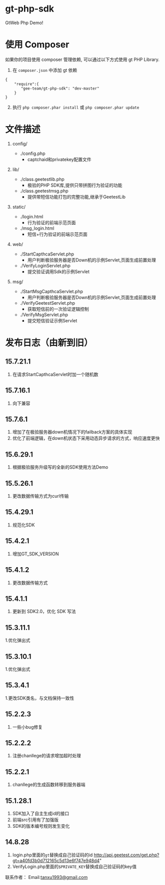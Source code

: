 gt-php-sdk
============

GtWeb Php Demo!

使用 Composer
=============

如果你的项目使用 composer 管理依赖, 可以通过以下方式使用 gt PHP Library.


1. 在 `composer.json` 中添加 gt 依赖

```
{
    "require":{
       "gee-team/gt-php-sdk": "dev-master"
    }
}
```
2. 执行 `php composer.phar install` 或 `php composer.phar update`

文件描述
===============================================
1. config/
    - ./config.php
        - captchaid和privatekey配置文件
2. lib/
    - ./class.geetestlib.php
        - 极验的PHP SDK库,提供只带拼图行为验证的功能
    - ./class.geetestmsg.php
        - 提供带短信功能打包的完整功能,继承于GeetestLib

3. static/
    - ./login.html
        - 行为验证的前端示范页面
    - ./msg_login.html
        - 短信+行为验证的前端示范页面

4. web/
    - ./StartCapthcaServlet.php
        - 用户判断极验服务器是否Down机的示例Servlet,页面生成前置处理
    - ./VerifyLoginServlet.php
        - 提交验证调用Sdk的示例Servlet

5. msg/
    - ./StartMsgCapthcaServlet.php
        - 用户判断极验服务器是否Down机的示例Servlet,页面生成前置处理
    - ./VerifyGeetestServlet.php
        - 获取短信前的一次验证逻辑控制
    - ./VerifyMsgServlet.php
        - 提交短信验证示例Servlet

发布日志（由新到旧）
======================
15.7.21.1
------------------------------------------
1. 在请求StartCapthcaServlet时加一个随机数

15.7.16.1
-------------------------------------------------------------
1. 向下兼容

15.7.6.1
-----------------------------------------------------------------------------------------------
1. 增加了在极验服务器down机情况下的failback方案的具体实现
2. 优化了前端逻辑，在down机状态下采用动态异步请求的方式，响应速度更快

15.6.29.1
---------------------------------------------------------------------------
1. 根据极验服务升级写的全新的SDK使用方法Demo

15.5.26.1
---------------------------------------------
1. 更改数据传输方式为curl传输

15.4.29.1
-----------------------------------------
1. 规范化SDK

15.4.2.1
-----------------------------------------
1. 增加GT_SDK_VERSION

15.4.1.2
-----------------------------------------
1. 更改数据传输方式

15.4.1.1
-----------------------------------------
1. 更新到 SDK2.0，优化 SDK 写法

15.3.11.1
-----------------------------------------
1.优化弹出式

15.3.10.1
-----------------------------------------
1.优化弹出式

15.3.4.1
-----------------------------------------
1.更改SDK类名，与文档保持一致性


15.2.2.3
-----------------------------------------
1. 一些小bug修复


15.2.2.2
-----------------------------------------
1. 注册chanllege的请求增加超时处理


15.2.2.1
-----------------------------------------
1. chanllege的生成函数转移到服务器端

15.1.28.1
-----------------------------------------
1. SDK加入了自主生成id的接口
2. 前端src引用有了加强版
3. SDK的版本编号规则发生变化

14.8.28
-----------------------------------------
1. login.php里面的`gt`替换成自己验证码的id 
     http://api.geetest.com/get.php?gt=a40fd3b0d712165c5d13e6f747e948d4" 
2. VerifyLogin.php里面的`$PRIVATE_KEY`替换成自己验证码的key值


联系作者：
Email:tanxu1993@gmail.com